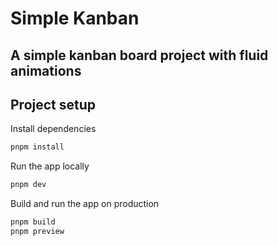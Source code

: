 # Simple Kanban

## A simple kanban board project with fluid animations

## Project setup

Install dependencies

```sh
pnpm install
```

Run the app locally

```sh
pnpm dev
```

Build and run the app on production

```sh
pnpm build
pnpm preview
```
